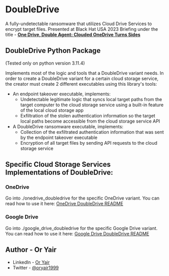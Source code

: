 # DoubleDrive
A fully-undetectable ransomware that utilizes Cloud Drive Services to encrypt target files. Presented at Black Hat USA 2023 Briefing under the title - [**One Drive, Double Agent: Clouded OneDrive Turns Sides**](https://www.blackhat.com/us-23/briefings/schedule/index.html#one-drive-double-agent-clouded-onedrive-turns-sides-32695)

## DoubleDrive Python Package
(Tested only on python version 3.11.4)

Implements most of the logic and tools that a DoubleDrive variant needs. In order to create a DoubleDrive variant for a certain cloud storage service, the creator must create 2 different executables using this library's tools:
* An endpoint takeover executable, implements:
  * Undetectable legitimate logic that syncs local target paths from the target computer to the cloud storage service using a built-in feature of the local cloud storage app
  * Exfiltration of the stolen authentication information so the target local paths become accessible from the cloud storage service API
* A DoubleDrive ransomware executable, implements:
  * Collection of the exfiltrated authentication information that was sent by the endpoint takeover executable
  * Encryption of all target files by sending API requests to the cloud storage service


## Specific Cloud Storage Services Implementations of DoubleDrive:
### OneDrive
Go into ./onedrive_doubledrive for the specific OneDrive variant.
You can read how to use it here: [OneDrive DoubleDrive README](onedrive_doubledrive/README.md)

### Google Drive
Go into ./google_drive_doubledrive for the specific Google Drive variant.
You can read how to use it here: [Google Drive DoubleDrive README](google_drive_doubledrive/README.md)

## Author - Or Yair
* LinkedIn - [Or Yair](https://www.linkedin.com/in/or-yair/)
* Twitter - [@oryair1999](https://twitter.com/oryair1999)
